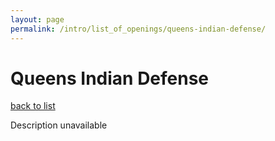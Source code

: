 ```yaml
---
layout: page
permalink: /intro/list_of_openings/queens-indian-defense/
---
```


# Queens Indian Defense

[back to list](../../intro/list_of_openings)

Description unavailable